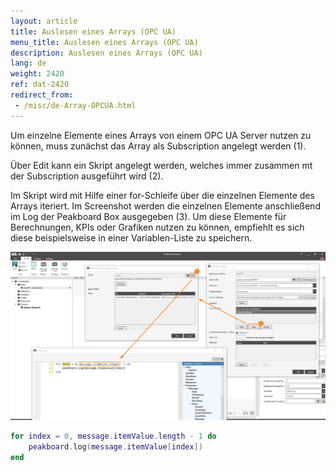 ```yaml
---
layout: article
title: Auslesen eines Arrays (OPC UA)
menu_title: Auslesen eines Arrays (OPC UA)
description: Auslesen eines Arrays (OPC UA)
lang: de
weight: 2420
ref: dat-2420
redirect_from: 
 - /misc/de-Array-OPCUA.html
---
```


Um einzelne Elemente eines Arrays von einem OPC UA Server nutzen zu können, muss zunächst das Array als Subscription angelegt werden (1).

Über Edit kann ein Skript angelegt werden, welches immer zusammen mt der Subscription ausgeführt wird (2).

Im Skript wird mit Hilfe einer for-Schleife über die einzelnen Elemente des Arrays iteriert.
Im Screenshot werden die einzelnen Elemente anschließend im Log der Peakboard Box ausgegeben (3).
Um diese Elemente für Berechnungen, KPIs oder Grafiken nutzen zu können, empfiehlt es sich diese beispielsweise in einer Variablen-Liste zu speichern.

![img01](/assets/images/misc/ArrayOPCUA/img01.png)

```lua
for index = 0, message.itemValue.length - 1 do
	peakboard.log(message.itemValue[index])
end
```
